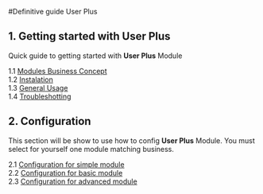 #Definitive guide User Plus

## 1. Getting started with User Plus
Quick guide to getting started with <b>User Plus</b> Module

1.1 [Modules Business Concept](https://github.com/johnitvn/yii2-user-plus/blob/master/docs/BusinessConcept.md)<BR>
1.2 [Instalation](https://github.com/johnitvn/yii2-user-plus/blob/master/docs/Instalation.md)<BR>
1.3 [General Usage](https://github.com/johnitvn/yii2-user-plus/blob/master/docs/General-Usage.md)<BR>
1.4 [Troubleshotting](https://github.com/johnitvn/yii2-user-plus/blob/master/docs/Troubleshotting.md)<BR>


## 2. Configuration
This section will be show to use how to config <b>User Plus</b> Module. You must select for yourself one module matching business.

2.1 [Configuration for simple module](https://github.com/johnitvn/yii2-user-plus/blob/master/docs/simple/Configuration.md)<BR>
2.2 [Configuration for basic module](https://github.com/johnitvn/yii2-user-plus/blob/master/docs/basic/Configuration.md)<BR>
2.3 [Configuration for advanced module](https://github.com/johnitvn/yii2-user-plus/blob/master/docs/advanced/Configuration.md)<BR>
